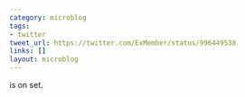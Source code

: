 ```yaml
---
category: microblog
tags:
- twitter
tweet_url: https://twitter.com/ExMember/status/996449538
links: []
layout: microblog
---
```

is on set.
